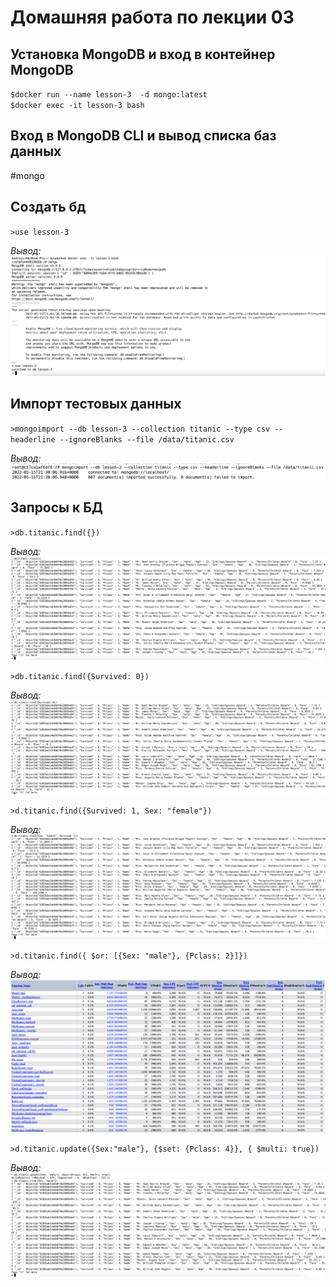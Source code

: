 
# Домашняя работа по лекции 03

## Установка MongoDB и вход в контейнер MongoDB

`$docker run --name lesson-3  -d mongo:latest`  
`$docker exec -it lesson-3 bash`

## Вход в MongoDB CLI и вывод списка баз данных

#mongo

## Создать бд

`>use lesson-3`

*Вывод:*  
![Создание БД](/images/lesson-3/create-db.png)

## Импорт тестовых данных

`>mongoimport --db lesson-3 --collection titanic --type csv --headerline --ignoreBlanks --file /data/titanic.csv`

*Вывод:*
![Импорт данных](/images/lesson-3/import.png)

## Запросы к БД

`>db.titanic.find({})`

*Вывод:*
![Получить все записи из коллекции](/images/lesson-3/find-all.png)

`>db.titanic.find({Survived: 0})`

*Вывод:*
![Получить всех не выживших пассажиров](/images/lesson-3/dead-passanges.png)

`>d.titanic.find({Survived: 1, Sex: "female"})`

*Вывод:*
![Получить всех живых женщин](/images/lesson-3/find-alive-women.png)

`>d.titanic.find({ $or: [{Sex: "male"}, {Pclass: 2}]})`

*Вывод:*
![Получить всех пассажиров, которые являются мужчинами или находятся во 2 классе](/images/lesson-3/find-men-or-p2.png)

`>d.titanic.update({Sex:"male"}, {$set: {Pclass: 4}}, { $multi: true})`

*Вывод:*
![Переместить всех пассажиров мужского пола в 4 класс](/images/lesson-3/update.png)
